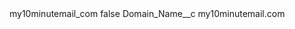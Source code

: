 <?xml version="1.0" encoding="UTF-8"?>
<CustomMetadata xmlns="http://soap.sforce.com/2006/04/metadata" xmlns:xsi="http://www.w3.org/2001/XMLSchema-instance" xmlns:xsd="http://www.w3.org/2001/XMLSchema">
    <label>my10minutemail_com</label>
    <protected>false</protected>
    <values>
        <field>Domain_Name__c</field>
        <value xsi:type="xsd:string">my10minutemail.com</value>
    </values>
</CustomMetadata>
